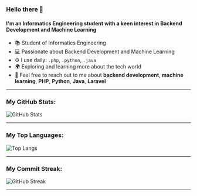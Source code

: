 ### Hello there 👋
#### I'm an Informatics Engineering student with a keen interest in Backend Development and Machine Learning
- 📚 Student of Informatics Engineering
- 💻 Passionate about Backend Development and Machine Learning
- ⚙️ I use daily: `.php`, `.python`, `.java`
- 🌍 Exploring and learning more about the tech world
- 💬 Feel free to reach out to me about **backend development**, **machine learning**, **PHP**, **Python**, **Java**, **Laravel**

---

### My GitHub Stats:
![GitHub Stats](https://github-readme-stats.vercel.app/api?username=YOUR_GITHUB_USERNAME&show_icons=true&theme=radical)

---

### My Top Languages:
![Top Langs](https://github-readme-stats.vercel.app/api/top-langs/?username=YOUR_GITHUB_USERNAME&layout=compact&theme=radical)

---

### My Commit Streak:
![GitHub Streak](https://streak-stats.demolab.com?user=YOUR_GITHUB_USERNAME&theme=radical&hide_border=true)

---


